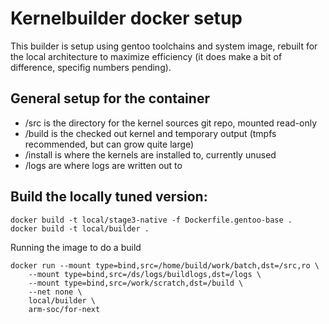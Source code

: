 # Kernelbuilder docker setup

This builder is setup using gentoo toolchains and system image, rebuilt
for the local architecture to maximize efficiency (it does make a bit
of difference, specifig numbers pending).

## General setup for the container

 - /src is the directory for the kernel sources git repo, mounted read-only
 - /build is the checked out kernel and temporary output (tmpfs recommended, but can grow quite large)
 - /install is where the kernels are installed to, currently unused
 - /logs are where logs are written out to


## Build the locally tuned version:

```
docker build -t local/stage3-native -f Dockerfile.gentoo-base .
docker build -t local/builder .
```

Running the image to do a build

```
docker run --mount type=bind,src=/home/build/work/batch,dst=/src,ro \
	--mount type=bind,src=/ds/logs/buildlogs,dst=/logs \
	--mount type=bind,src=/work/scratch,dst=/build \
	--net none \
	local/builder \
	arm-soc/for-next
```
